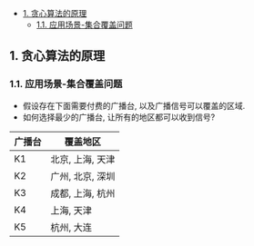 <!-- TOC -->

- [1. 贪心算法的原理](#1-贪心算法的原理)
  - [1.1. 应用场景-集合覆盖问题](#11-应用场景-集合覆盖问题)

<!-- /TOC -->

## 1. 贪心算法的原理

### 1.1. 应用场景-集合覆盖问题
- 假设存在下面需要付费的广播台, 以及广播信号可以覆盖的区域.  
- 如何选择最少的广播台, 让所有的地区都可以收到信号?

|广播台|覆盖地区|
|--|--|
|K1|北京, 上海, 天津|
|K2|广州, 北京, 深圳|
|K3|成都, 上海, 杭州|
|K4|上海, 天津|
|K5|杭州, 大连|